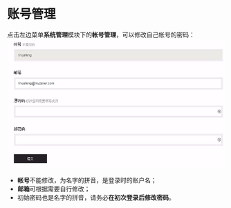 # 账号管理

点击左边菜单**系统管理**模块下的**帐号管理**，可以修改自己帐号的密码：
![](2-1.png)

- **帐号**不能修改，为名字的拼音，是登录时的账户名；
- **邮箱**可根据需要自行修改；
- 初始密码也是名字的拼音，请务必**在初次登录后修改密码**。